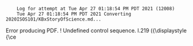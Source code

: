         Log for attempt at Tue Apr 27 01:18:54 PM PDT 2021 (12008)
        Tue Apr 27 01:18:54 PM PDT 2021 Converting 2020ISOS101/KBxStoryOfScience.md...
Error producing PDF.
! Undefined control sequence.
l.219   \({\displaystyle {\ce

